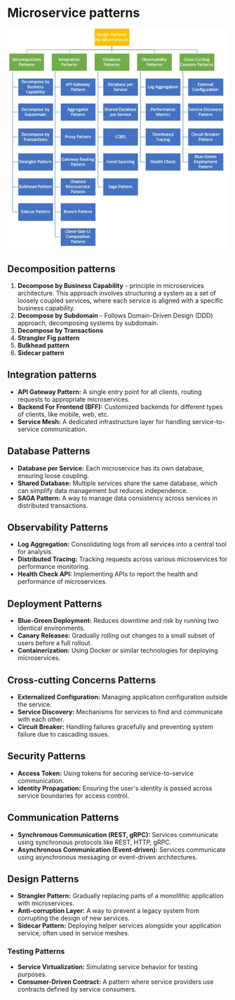 # Microservice patterns

![](./img/microservice_patterns.webp)

## Decomposition patterns

1. **Decompose by Business Capability** - principle in microservices architecture. This approach involves structuring a
   system as a set of loosely coupled services, where each service is aligned with a specific business capability.
2. **Decompose by Subdomain** - Follows Domain-Driven Design (DDD) approach, decomposing systems by subdomain.
3. **Decompose by Transactions**
4. **Strangler Fig pattern**
5. **Bulkhead pattern**
6. **Sidecar pattern**

## Integration patterns

- **API Gateway Pattern:** A single entry point for all clients, routing requests to appropriate microservices.
- **Backend For Frontend (BFF):** Customized backends for different types of clients, like mobile, web, etc.
- **Service Mesh:** A dedicated infrastructure layer for handling service-to-service communication.

## Database Patterns

- **Database per Service:** Each microservice has its own database, ensuring loose coupling.
- **Shared Database:** Multiple services share the same database, which can simplify data management but reduces
  independence.
- **SAGA Pattern:** A way to manage data consistency across services in distributed transactions.

## Observability Patterns

- **Log Aggregation:** Consolidating logs from all services into a central tool for analysis.
- **Distributed Tracing:** Tracking requests across various microservices for performance monitoring.
- **Health Check API:** Implementing APIs to report the health and performance of microservices.

## Deployment Patterns

- **Blue-Green Deployment:** Reduces downtime and risk by running two identical environments.
- **Canary Releases:** Gradually rolling out changes to a small subset of users before a full rollout.
- **Containerization:** Using Docker or similar technologies for deploying microservices.

## Cross-cutting Concerns Patterns

- **Externalized Configuration:** Managing application configuration outside the service.
- **Service Discovery:** Mechanisms for services to find and communicate with each other.
- **Circuit Breaker:** Handling failures gracefully and preventing system failure due to cascading issues.

## Security Patterns

- **Access Token:** Using tokens for securing service-to-service communication.
- **Identity Propagation:** Ensuring the user's identity is passed across service boundaries for access control.

## Communication Patterns

- **Synchronous Communication (REST, gRPC):** Services communicate using synchronous protocols like REST, HTTP, gRPC.
- **Asynchronous Communication (Event-driven):** Services communicate using asynchronous messaging or event-driven
  architectures.

## Design Patterns

- **Strangler Pattern:** Gradually replacing parts of a monolithic application with microservices.
- **Anti-corruption Layer:** A way to prevent a legacy system from corrupting the design of new services.
- **Sidecar Pattern:** Deploying helper services alongside your application service, often used in service meshes.

### Testing Patterns

- **Service Virtualization:** Simulating service behavior for testing purposes.
- **Consumer-Driven Contract:** A pattern where service providers use contracts defined by service consumers.